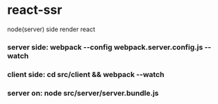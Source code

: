 # react-ssr
node(server) side render react

### server side:  webpack --config webpack.server.config.js --watch
### client side: cd src/client && webpack --watch
### server on: node src/server/server.bundle.js
